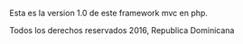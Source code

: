 Esta es la version 1.0 de este framework mvc en php.

Todos los derechos reservados 2016, Republica Dominicana

